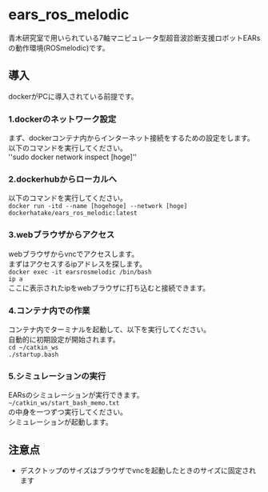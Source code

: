 # ears_ros_melodic
青木研究室で用いられている7軸マニピュレータ型超音波診断支援ロボットEARsの動作環境(ROSmelodic)です。　
## 導入
dockerがPCに導入されている前提です。 

### 1.dockerのネットワーク設定
  まず、dockerコンテナ内からインターネット接続をするための設定をします。<br>
  以下のコマンドを実行してください。<br>
  ''sudo docker network inspect [hoge]''

### 2.dockerhubからローカルへ
  以下のコマンドを実行してください。 <br>
  ``docker run -itd --name [hogehoge] --network [hoge] dockerhatake/ears_ros_melodic:latest``

### 3.webブラウザからアクセス
  webブラウザからvncでアクセスします。 <br>
  まずはアクセスするipアドレスを探します。<br> 
  ``docker exec -it earsrosmelodic /bin/bash``<br>
  ``ip a``<br>
  ここに表示されたipをwebブラウザに打ち込むと接続できます。<br>

### 4.コンテナ内での作業
  コンテナ内でターミナルを起動して、以下を実行してください。<br>
  自動的に初期設定が開始されます。<br>
  ``cd ~/catkin_ws``<br>
  ``./startup.bash``

### 5.シミュレーションの実行
  EARsのシミュレーションが実行できます。<br> 
  ``~/catkin_ws/start_bash_memo.txt`` <br>
  の中身を一つずつ実行してください。 <br>
  シミュレーションが起動します。 <br>


## 注意点
- デスクトップのサイズはブラウザでvncを起動したときのサイズに固定されます 
